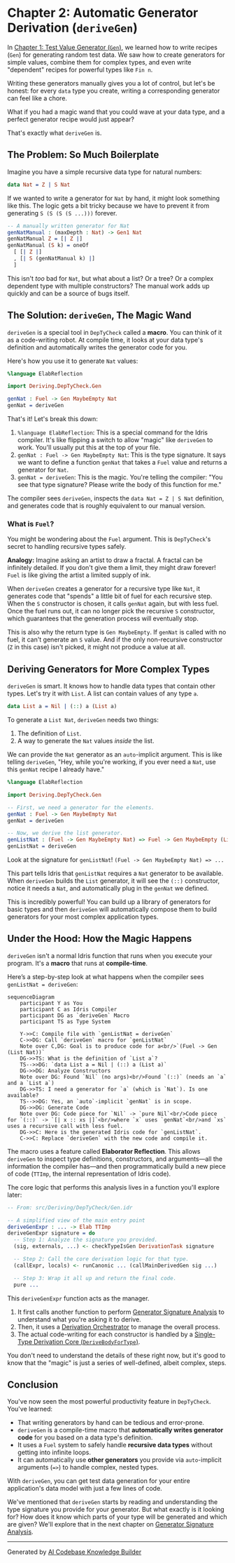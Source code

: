 # Chapter 2: Automatic Generator Derivation (`deriveGen`)

In [Chapter 1: Test Value Generator (`Gen`)](01_test_value_generator___gen___.md), we learned how to write recipes (`Gen`) for generating random test data. We saw how to create generators for simple values, combine them for complex types, and even write "dependent" recipes for powerful types like `Fin n`.

Writing these generators manually gives you a lot of control, but let's be honest: for every `data` type you create, writing a corresponding generator can feel like a chore.

What if you had a magic wand that you could wave at your data type, and a perfect generator recipe would just appear?

That's exactly what `deriveGen` is.

## The Problem: So Much Boilerplate

Imagine you have a simple recursive data type for natural numbers:

```idris
data Nat = Z | S Nat
```

If we wanted to write a generator for `Nat` by hand, it might look something like this. The logic gets a bit tricky because we have to prevent it from generating `S (S (S (S ...)))` forever.

```idris
-- A manually written generator for Nat
genNatManual : (maxDepth : Nat) -> Gen1 Nat
genNatManual Z = [| Z |]
genNatManual (S k) = oneOf
  [ [| Z |]
  , [| S (genNatManual k) |]
  ]
```
This isn't *too* bad for `Nat`, but what about a list? Or a tree? Or a complex dependent type with multiple constructors? The manual work adds up quickly and can be a source of bugs itself.

## The Solution: `deriveGen`, The Magic Wand

`deriveGen` is a special tool in `DepTyCheck` called a **macro**. You can think of it as a code-writing robot. At compile time, it looks at your data type's definition and automatically writes the generator code for you.

Here's how you use it to generate `Nat` values:

```idris
%language ElabReflection

import Deriving.DepTyCheck.Gen

genNat : Fuel -> Gen MaybeEmpty Nat
genNat = deriveGen
```

That's it! Let's break this down:

1.  `%language ElabReflection`: This is a special command for the Idris compiler. It's like flipping a switch to allow "magic" like `deriveGen` to work. You'll usually put this at the top of your file.
2.  `genNat : Fuel -> Gen MaybeEmpty Nat`: This is the type signature. It says we want to define a function `genNat` that takes a `Fuel` value and returns a generator for `Nat`.
3.  `genNat = deriveGen`: This is the magic. You're telling the compiler: "You see that type signature? Please write the body of this function for me."

The compiler sees `deriveGen`, inspects the `data Nat = Z | S Nat` definition, and generates code that is roughly equivalent to our manual version.

### What is `Fuel`?

You might be wondering about the `Fuel` argument. This is `DepTyCheck`'s secret to handling recursive types safely.

**Analogy:** Imagine asking an artist to draw a fractal. A fractal can be infinitely detailed. If you don't give them a limit, they might draw forever! `Fuel` is like giving the artist a limited supply of ink.

When `deriveGen` creates a generator for a recursive type like `Nat`, it generates code that "spends" a little bit of fuel for each recursive step. When the `S` constructor is chosen, it calls `genNat` again, but with less fuel. Once the fuel runs out, it can no longer pick the recursive `S` constructor, which guarantees that the generation process will eventually stop.

This is also why the return type is `Gen MaybeEmpty`. If `genNat` is called with no fuel, it can't generate an `S` value. And if the only non-recursive constructor (`Z` in this case) isn't picked, it might not produce a value at all.

## Deriving Generators for More Complex Types

`deriveGen` is smart. It knows how to handle data types that contain other types. Let's try it with `List`. A list can contain values of any type `a`.

```idris
data List a = Nil | (::) a (List a)
```
To generate a `List Nat`, `deriveGen` needs two things:
1.  The definition of `List`.
2.  A way to generate the `Nat` values *inside* the list.

We can provide the `Nat` generator as an `auto`-implicit argument. This is like telling `deriveGen`, "Hey, while you're working, if you ever need a `Nat`, use this `genNat` recipe I already have."

```idris
%language ElabReflection

import Deriving.DepTyCheck.Gen

-- First, we need a generator for the elements.
genNat : Fuel -> Gen MaybeEmpty Nat
genNat = deriveGen

-- Now, we derive the list generator.
genListNat : (Fuel -> Gen MaybeEmpty Nat) => Fuel -> Gen MaybeEmpty (List Nat)
genListNat = deriveGen
```

Look at the signature for `genListNat`!
` (Fuel -> Gen MaybeEmpty Nat) => ... `

This part tells Idris that `genListNat` requires a `Nat` generator to be available. When `deriveGen` builds the `List` generator, it will see the `(::)` constructor, notice it needs a `Nat`, and automatically plug in the `genNat` we defined.

This is incredibly powerful! You can build up a library of generators for basic types and then `deriveGen` will automatically compose them to build generators for your most complex application types.

## Under the Hood: How the Magic Happens

`deriveGen` isn't a normal Idris function that runs when you execute your program. It's a **macro** that runs at **compile-time**.

Here’s a step-by-step look at what happens when the compiler sees `genListNat = deriveGen`:

```mermaid
sequenceDiagram
    participant Y as You
    participant C as Idris Compiler
    participant DG as `deriveGen` Macro
    participant TS as Type System

    Y->>C: Compile file with `genListNat = deriveGen`
    C->>DG: Call `deriveGen` macro for `genListNat`
    Note over C,DG: Goal is to produce code for a<br/>`(Fuel -> Gen (List Nat))`
    DG->>TS: What is the definition of `List a`?
    TS-->>DG: `data List a = Nil | (::) a (List a)`
    DG->>DG: Analyze Constructors
    Note over DG: Found `Nil` (no args)<br/>Found `(::)` (needs an `a` and a `List a`)
    DG->>TS: I need a generator for `a` (which is `Nat`). Is one available?
    TS-->>DG: Yes, an `auto`-implicit `genNat` is in scope.
    DG->>DG: Generate Code
    Note over DG: Code piece for `Nil` -> `pure Nil`<br/>Code piece for `(::)` -> `[| x :: xs |]`<br/>where `x` uses `genNat`<br/>and `xs` uses a recursive call with less fuel.
    DG->>C: Here is the generated Idris code for `genListNat`.
    C->>C: Replace `deriveGen` with the new code and compile it.
```

The macro uses a feature called **Elaborator Reflection**. This allows `deriveGen` to inspect type definitions, constructors, and arguments—all the information the compiler has—and then programmatically build a new piece of code (`TTImp`, the internal representation of Idris code).

The core logic that performs this analysis lives in a function you'll explore later:

```idris
-- From: src/Deriving/DepTyCheck/Gen.idr

-- A simplified view of the main entry point
deriveGenExpr : ... -> Elab TTImp
deriveGenExpr signature = do
  -- Step 1: Analyze the signature you provided.
  (sig, externals, ...) <- checkTypeIsGen DerivationTask signature

  -- Step 2: Call the core derivation logic for that type.
  (callExpr, locals) <- runCanonic ... (callMainDerivedGen sig ...)

  -- Step 3: Wrap it all up and return the final code.
  pure ...
```

This `deriveGenExpr` function acts as the manager.
1. It first calls another function to perform [Generator Signature Analysis](03_generator_signature_analysis_.md) to understand what you're asking it to derive.
2. Then, it uses a [Derivation Orchestrator](04_derivation_orchestrator_.md) to manage the overall process.
3. The actual code-writing for each constructor is handled by a [Single-Type Derivation Core (`DeriveBodyForType`)](05_single_type_derivation_core___derivebodyfortype___.md).

You don't need to understand the details of these right now, but it's good to know that the "magic" is just a series of well-defined, albeit complex, steps.

## Conclusion

You've now seen the most powerful productivity feature in `DepTyCheck`. You've learned:
*   That writing generators by hand can be tedious and error-prone.
*   `deriveGen` is a compile-time macro that **automatically writes generator code** for you based on a data type's definition.
*   It uses a `Fuel` system to safely handle **recursive data types** without getting into infinite loops.
*   It can automatically use **other generators** you provide via `auto`-implicit arguments (`=>`) to handle complex, nested types.

With `deriveGen`, you can get test data generation for your entire application's data model with just a few lines of code.

We've mentioned that `deriveGen` starts by reading and understanding the type signature you provide for your generator. But what exactly is it looking for? How does it know which parts of your type will be generated and which are given? We'll explore that in the next chapter on [Generator Signature Analysis](03_generator_signature_analysis_.md).

---

Generated by [AI Codebase Knowledge Builder](https://github.com/The-Pocket/Tutorial-Codebase-Knowledge)